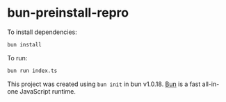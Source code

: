 # bun-preinstall-repro

To install dependencies:

```bash
bun install
```

To run:

```bash
bun run index.ts
```

This project was created using `bun init` in bun v1.0.18. [Bun](https://bun.sh) is a fast all-in-one JavaScript runtime.
